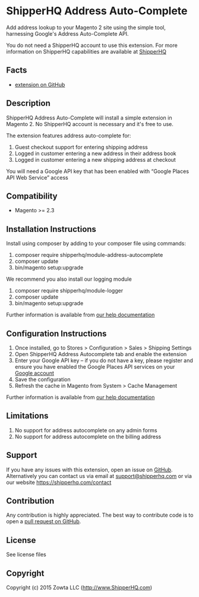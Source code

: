 # ShipperHQ Address Auto-Complete
Add address lookup to your Magento 2 site using the simple tool, harnessing Google's Address Auto-Complete API.

You do not need a ShipperHQ account to use this extension. For more information on ShipperHQ capabilities are available at [ShipperHQ](https://shipperhq.com/magento2)

Facts
-----
- [extension on GitHub](https://github.com/shipperhq/module-address-autocomplete)

Description
-----------
ShipperHQ Address Auto-Complete will install a simple extension in Magento 2. No ShipperHQ account is necessary and it's free to use.

The extension features address auto-complete for:

1. Guest checkout support for entering shipping address
2. Logged in customer entering a new address in their address book
3. Logged in customer entering a new shipping address at checkout

You will need a Google API key that has been enabled with “Google Places API Web Service” access

Compatibility
-------------
- Magento >= 2.3

Installation Instructions
-------------------------
Install using composer by adding to your composer file using commands:

1. composer require shipperhq/module-address-autocomplete
2. composer update
3. bin/magento setup:upgrade

We recommend you also install our logging module

1. composer require shipperhq/module-logger
2. composer update
3. bin/magento setup:upgrade

Further information is available from [our help documentation](http://docs.shipperhq.com/installing-the-shipperhq-address-autocomplete-extension/)

Configuration Instructions
-------------------------

1. Once installed, go to Stores > Configuration > Sales > Shipping Settings
2. Open ShipperHQ Address Autocomplete tab and enable the extension
3. Enter your Google API key  – if you do not have a key, please register and ensure you have enabled the Google Places API services on your [Google account](https://developers.google.com/maps/documentation/places/web-service/get-api-key)
4. Save the configuration
5. Refresh the cache in Magento from System > Cache Management

Further information is available from [our help documentation](http://docs.shipperhq.com/configure-shipperhq-address-autocomplete/)

Limitations
-------

1. No support for address autocomplete on any admin forms
2. No support for address autocomplete on the billing address

Support
-------
If you have any issues with this extension, open an issue on [GitHub](https://github.com/shipperhq/module-address-autocomplete/issues).
Alternatively you can contact us via email at support@shipperhq.com or via our website https://shipperhq.com/contact

Contribution
------------
Any contribution is highly appreciated. The best way to contribute code is to open a [pull request on GitHub](https://help.github.com/articles/using-pull-requests).

License
-------
See license files

Copyright
---------
Copyright (c) 2015 Zowta LLC (http://www.ShipperHQ.com)